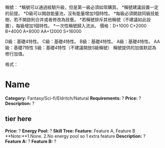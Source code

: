 稱號：
*稱號可以通過經驗升級，但是第一級必須如常購買。
*稱號建議設置一定的前提。
*D級可以開啟能量池，沒有能量增加1個特性。
*每級必須開啟同級技能樹，若不開啟則合并或者修改為技藝。
*若稱號排斥其他稱號（不建議如此設置），每級增加1個特性。
*一次性稱號歸入流派。
價格：D+1000 C+2000 B+4000 A+8000 AA+12000 S+16000

D級：基礎4特性。
C級：基礎4特性。
B級：基礎4特性。
A級：基礎4特性。
AA級：基礎7特性
S級：基礎4特性（不建議開放S級稱號）
稱號提供的加值默認為修行加值。

 

 

格式：
# Name
**Category:** Fantasy/Sci-fi/Eldritch/Natural
**Requirements:** ?
**Price:** ?
**Description:** ?

## tier here
**Price:** ?
**Energy Pool:** ?
**Skill Tree:**
**Feature:** Feature A, Feature B
**Note:**1.None. 2.No energy pool so 1 extra feature
**Description:** ?
**Feature A:** ?
**Feature B:** ?